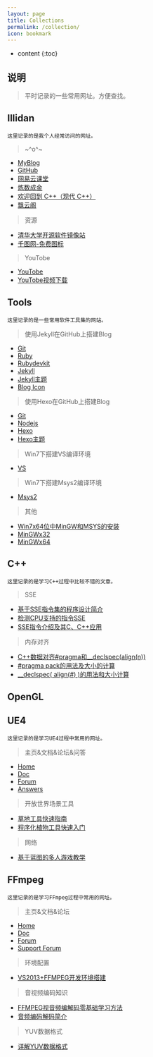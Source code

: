 ```yaml
---
layout: page
title: Collections
permalink: /collection/
icon: bookmark
---
```


* content
{:toc}

## 说明

> 平时记录的一些常用网址。方便查找。

## Illidan

	这里记录的是我个人经常访问的网址。

> ~^o^~

* [MyBlog](http://blog.illidan.org/)
* [GitHub](https://github.com/)
* [网易云课堂](http://study.163.com/)
* [炼数成金](http://www.dataguru.cn/)
* [欢迎回到 C++（现代 C++）](https://msdn.microsoft.com/zh-cn/library/hh279654.aspx)
* [飘云阁](http://www.chinapyg.com/)

> 资源

* [清华大学开源软件镜像站](https://mirrors.tuna.tsinghua.edu.cn/)
* [千图网-免费图标](http://ico.58pic.com/)

> YouTobe

* [YouTobe](https://www.youtube.com)
* [YouTobe视频下载](http://www.clipconverter.cc/)

## Tools

	这里记录的是一些常用软件工具集的网站。

> 使用Jekyll在GitHub上搭建Blog

* [Git](https://git-scm.com/)
* [Ruby](http://rubyinstaller.org/downloads/)
* [Rubydevkit](http://rubyinstaller.org/downloads/)
* [Jekyll](http://jekyllrb.com/)
* [Jekyll主题](https://github.com/Gaohaoyang/gaohaoyang.github.io)
* [Blog Icon](http://ico.58pic.com/pack/1467.html)

> 使用Hexo在GitHub上搭建Blog

* [Git](https://git-scm.com/)
* [Nodejs](https://nodejs.org/en/)
* [Hexo](https://hexo.io/)
* [Hexo主题](https://github.com/iissnan/hexo-theme-next)

> Win7下搭建VS编译环境

* [VS](https://www.visualstudio.com/downloads/)

> Win7下搭建Msys2编译环境

* [Msys2](http://msys2.github.io/)

> 其他

* [Win7x64位中MinGW和MSYS的安装](http://blog.csdn.net/yangyangyang20092010/article/details/46350519)
* [MinGWx32](http://www.mingw.org/)
* [MinGWx64](http://mingw-w64.org/doku.php/start)

## C++

	这里记录的是学习C++过程中比较不错的文章。



> SSE

* [基于SSE指令集的程序设计简介](http://blog.csdn.net/delphihero/article/details/1270104)
* [检测CPU支持的指令SSE](http://blog.csdn.net/delphihero/article/details/411309)
* [SSE指令介绍及其C、C++应用](http://blog.csdn.net/delphihero/article/details/1270069)

> 内存对齐

* [C++数据对齐#pragma和__declspec(align(n))](http://blog.csdn.net/bytxl/article/details/49330023)
* [#pragma pack的用法及大小的计算](http://www.cppblog.com/deercoder/archive/2011/03/13/141717.html)
* [__declspec( align(#) )的用法和大小计算](http://www.cppblog.com/deercoder/archive/2011/03/13/141747.html)


## OpenGL


## UE4

	这里记录的是学习UE4过程中常用的网址。

> 主页&文档&论坛&问答

* [Home](https://www.unrealengine.com/)
* [Doc](https://docs.unrealengine.com/latest/INT/)
* [Forum](https://forums.unrealengine.com/)
* [Answers](https://answers.unrealengine.com/)

> 开放世界场景工具

* [草地工具快速指南](https://docs-origin.unrealengine.com/latest/CHN/Engine/OpenWorldTools/Grass/QuickStart/index.html)
* [程序化植物工具快速入门](https://docs-origin.unrealengine.com/latest/CHN/Engine/OpenWorldTools/ProceduralFoliage/QuickStart/index.html)

> 网络

* [基于蓝图的多人游戏教学](https://docs.unrealengine.com/latest/INT/Videos/PLZlv_N0_O1gYqSlbGQVKsRg6fpxWndZqZ/abmzWUWxy1U/index.html)

## FFmpeg

	这里记录的是学习FFmpeg过程中常用的网址。

> 主页&文档&论坛

* [Home](https://ffmpeg.org/)
* [Doc](https://ffmpeg.org/documentation.html)
* [Forum](https://ffmpeg.zeranoe.com/forum/)
* [Support Forum](http://ffmpeg.gusari.org/index.php)

> 环境配置

* [VS2013+FFMPEG开发环境搭建](http://blog.csdn.net/spaceyqy/article/details/43115391)

> 音视频编码知识

* [FFMPEG视音频编解码零基础学习方法](http://blog.csdn.net/leixiaohua1020/article/details/15811977)
* [音频编码解码简介](http://blog.sina.com.cn/s/blog_68fea30801017gdu.html)

> YUV数据格式

* [详解YUV数据格式](http://blog.csdn.net/beyond_cn/article/details/12998247)